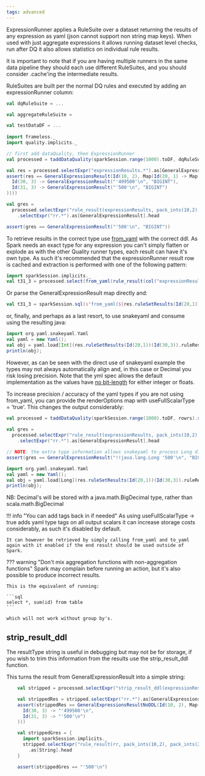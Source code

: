 ```yaml
---
tags: advanced
---
```


ExpressionRunner applies a RuleSuite over a dataset returning the results of any expression as yaml (json cannot support non string map keys).  When used with just aggregate expressions it allows running dataset level checks, run after DQ it also allows statistics on individual rule results.   

It is important to note that if you are having multiple runners in the same data pipeline they should each use different RuleSuites, and you should consider .cache'ing the intermediate results.

RuleSuites are built per the normal DQ rules and executed by adding an expressionRunner column:

```{.scala #exampleCode}
val dqRuleSuite = ...

val aggregateRuleSuite = 

val testDataDF = ...
  
import frameless._
import quality.implicits._

// first add dataQuality, then ExpressionRunner
val processed = taddDataQuality(sparkSession.range(1000).toDF, dqRuleSuite).select(expressionRunner(aggregateRuleSuite)).cache

val res = processed.selectExpr("expressionResults.*").as[GeneralExpressionsResult].head()
assert(res == GeneralExpressionsResult(Id(10, 2), Map(Id(20, 1) -> Map(
  Id(30, 3) -> GeneralExpressionResult("'499500'\n", "BIGINT"),
  Id(31, 3) -> GeneralExpressionResult("'500'\n", "BIGINT")
))))

val gres =
  processed.selectExpr("rule_result(expressionResults, pack_ints(10,2), pack_ints(20,1), pack_ints(31,3)) rr")
    .selectExpr("rr.*").as[GeneralExpressionResult].head

assert(gres == GeneralExpressionResult("'500'\n", "BIGINT"))
```

To retrieve results in the correct type use [from_yaml](../../sqlfunctions/#from_yaml) with the correct ddl.  As Spark needs an exact type for any expression you can't simply flatten or explode as with the other Quality runner types, each result can have it's own type.  As such it's recommended that the expressionRunner result row is cached and extraction is performed with one of the following pattern:

```scala
import sparkSession.implicits._
val t31_3 = processed.select(from_yaml(rule_result(col("expressionResults"), pack_ints(10,2), pack_ints(20,1), pack_ints(Id(31,3)), 'BIGINT'))).as[Long].head
```  

Or parse the GeneralExpressionResult map directly and:

```scala
val t31_3 = sparkSession.sql(s"from_yaml(${res.ruleSetResults(Id(20,1))(Id(30,3)).ruleResult}, 'BIGINT')").as[Long].head
```

or, finally, and perhaps as a last resort, to use snakeyaml and consume using the resulting java:

```scala
import org.yaml.snakeyaml.Yaml
val yaml = new Yaml();
val obj = yaml.load[Int](res.ruleSetResults(Id(20,1))(Id(30,3)).ruleResult).toLong;
println(obj);
```

However, as can be seen with the direct use of snakeyaml example the types may not always automatically align and, in this case or Decimal you risk losing precision.  Note that the yml spec allows the default implementation as the values have [no bit-length](https://yaml.org/spec/1.2.2/#10213-integer) for either integer or floats.

To increase precision / accuracy of the yaml types if you are not using from_yaml, you can provide the renderOptions map with useFullScalarType = 'true'.  This changes the output considerably:

```scala
val processed = taddDataQuality(sparkSession.range(1000).toDF, rowrs).select(expressionRunner(rs, renderOptions = Map("useFullScalarType" -> "true")))
 
val gres =
  processed.selectExpr("rule_result(expressionResults, pack_ints(10,2), pack_ints(20,1), pack_ints(31,3)) rr")
    .selectExpr("rr.*").as[GeneralExpressionResult].head

// NOTE: the extra type information allows snakeyaml to process Long directly without precision loss
assert(gres == GeneralExpressionResult("!!java.lang.Long '500'\n", "BIGINT"))

import org.yaml.snakeyaml.Yaml
val yaml = new Yaml();
val obj = yaml.load[Long](res.ruleSetResults(Id(20,1))(Id(30,3)).ruleResult);
println(obj);
```

NB: Decimal's will be stored with a java.math.BigDecimal type, rather than scala.math.BigDecimal

!!! info "You can add tags back in if needed"
    As using useFullScalarType -> true adds yaml type tags on all output scalars it can increase storage costs considerably, as such it's disabled by default.  
    
    It can however be retrieved by simply calling from_yaml and to_yaml again with it enabled if the end result should be used outside of Spark.

??? warning "Don't mix aggregation functions with non-aggregation functions"
    Spark may complain before running an action, but it's also possible to produce incorrect results.
    
    This is the equivalent of running:

    ```sql
    select *, sum(id) from table
    ```

    which will not work without group by's.

## strip_result_ddl

The resultType string is useful in debugging but may not be for storage, if you wish to trim this information from the results use the strip_result_ddl function.

This turns the result from GeneralExpressionResult into a simple string:

```{.scala #exampleCode}
    val stripped = processed.selectExpr("strip_result_ddl(expressionResults) rr")

    val strippedRes = stripped.selectExpr("rr.*").as[GeneralExpressionsResultNoDDL].head()
    assert(strippedRes == GeneralExpressionsResultNoDDL(Id(10, 2), Map(Id(20, 1) -> Map(
      Id(30, 3) -> "'499500'\n",
      Id(31, 3) -> "'500'\n")
    )))

    val strippedGres = {
      import sparkSession.implicits._
      stripped.selectExpr("rule_result(rr, pack_ints(10,2), pack_ints(20,1), pack_ints(31,3))")
        .as[String].head
    }

    assert(strippedGres == "'500'\n")
```